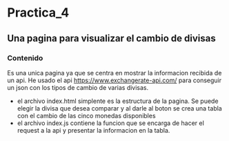 # Practica_4

## Una pagina para visualizar el cambio de divisas

### Contenido

Es una unica pagina ya que se centra en mostrar la informacion recibida de un api. He usado el api https://www.exchangerate-api.com/ para conseguir un json con los tipos de cambio de varias divisas.

- el archivo index.html simplente es la estructura de la pagina. Se puede elegir la divisa que desea comparar y al darle al boton se crea una tabla con el cambio de las cinco monedas disponibles
- el archivo index.js contiene la funcion que se encarga de hacer el request a la api y presentar la informacion en la tabla.
